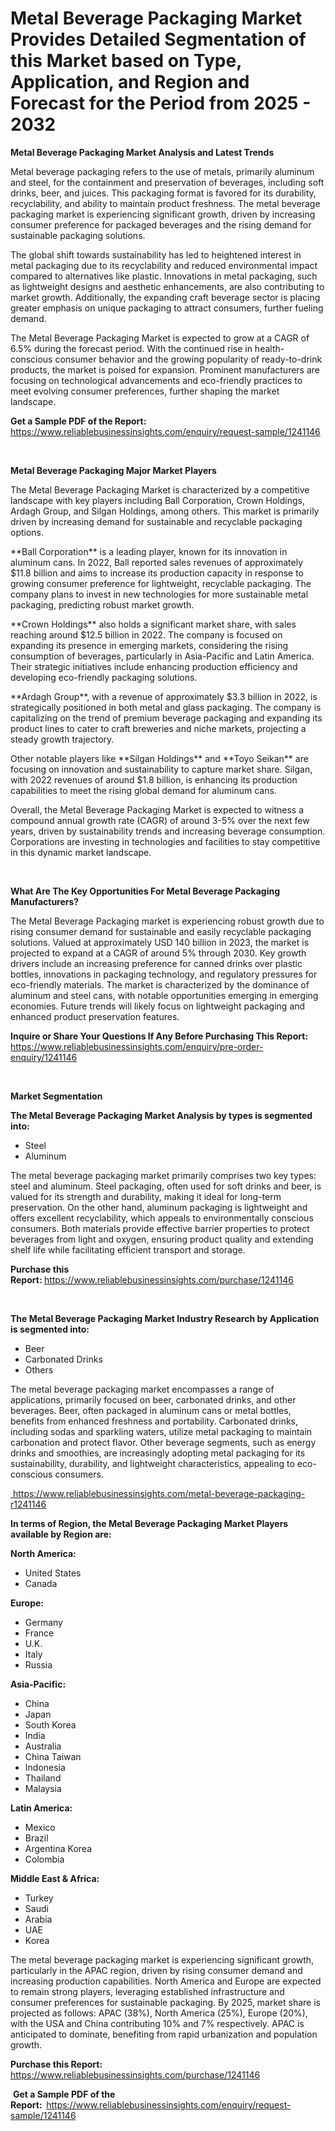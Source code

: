 <p><h1>Metal Beverage Packaging Market Provides Detailed Segmentation of this Market based on Type, Application, and Region and Forecast for the Period from 2025 - 2032</h1></p><p><strong>Metal Beverage Packaging Market Analysis and Latest Trends</strong></p>
<p><p>Metal beverage packaging refers to the use of metals, primarily aluminum and steel, for the containment and preservation of beverages, including soft drinks, beer, and juices. This packaging format is favored for its durability, recyclability, and ability to maintain product freshness. The metal beverage packaging market is experiencing significant growth, driven by increasing consumer preference for packaged beverages and the rising demand for sustainable packaging solutions.</p><p>The global shift towards sustainability has led to heightened interest in metal packaging due to its recyclability and reduced environmental impact compared to alternatives like plastic. Innovations in metal packaging, such as lightweight designs and aesthetic enhancements, are also contributing to market growth. Additionally, the expanding craft beverage sector is placing greater emphasis on unique packaging to attract consumers, further fueling demand.</p><p>The Metal Beverage Packaging Market is expected to grow at a CAGR of 6.5% during the forecast period. With the continued rise in health-conscious consumer behavior and the growing popularity of ready-to-drink products, the market is poised for expansion. Prominent manufacturers are focusing on technological advancements and eco-friendly practices to meet evolving consumer preferences, further shaping the market landscape.</p></p>
<p><strong>Get a Sample PDF of the Report:&nbsp;</strong> <a href="https://www.reliablebusinessinsights.com/enquiry/request-sample/1241146?utm_campaign=2301&utm_medium=2&utm_source=Github&utm_content=ia&utm_term=19042025&utm_id=metal-beverage-packaging">https://www.reliablebusinessinsights.com/enquiry/request-sample/1241146</a></p>
<p>&nbsp;</p>
<p><strong>Metal Beverage Packaging Major Market Players</strong></p>
<p><p>The Metal Beverage Packaging Market is characterized by a competitive landscape with key players including Ball Corporation, Crown Holdings, Ardagh Group, and Silgan Holdings, among others. This market is primarily driven by increasing demand for sustainable and recyclable packaging options.</p><p>**Ball Corporation** is a leading player, known for its innovation in aluminum cans. In 2022, Ball reported sales revenues of approximately $11.8 billion and aims to increase its production capacity in response to growing consumer preference for lightweight, recyclable packaging. The company plans to invest in new technologies for more sustainable metal packaging, predicting robust market growth.</p><p>**Crown Holdings** also holds a significant market share, with sales reaching around $12.5 billion in 2022. The company is focused on expanding its presence in emerging markets, considering the rising consumption of beverages, particularly in Asia-Pacific and Latin America. Their strategic initiatives include enhancing production efficiency and developing eco-friendly packaging solutions.</p><p>**Ardagh Group**, with a revenue of approximately $3.3 billion in 2022, is strategically positioned in both metal and glass packaging. The company is capitalizing on the trend of premium beverage packaging and expanding its product lines to cater to craft breweries and niche markets, projecting a steady growth trajectory.</p><p>Other notable players like **Silgan Holdings** and **Toyo Seikan** are focusing on innovation and sustainability to capture market share. Silgan, with 2022 revenues of around $1.8 billion, is enhancing its production capabilities to meet the rising global demand for aluminum cans.</p><p>Overall, the Metal Beverage Packaging Market is expected to witness a compound annual growth rate (CAGR) of around 3-5% over the next few years, driven by sustainability trends and increasing beverage consumption. Corporations are investing in technologies and facilities to stay competitive in this dynamic market landscape.</p></p>
<p>&nbsp;</p>
<p><strong>What Are The Key Opportunities For Metal Beverage Packaging Manufacturers?</strong></p>
<p><p>The Metal Beverage Packaging market is experiencing robust growth due to rising consumer demand for sustainable and easily recyclable packaging solutions. Valued at approximately USD 140 billion in 2023, the market is projected to expand at a CAGR of around 5% through 2030. Key growth drivers include an increasing preference for canned drinks over plastic bottles, innovations in packaging technology, and regulatory pressures for eco-friendly materials. The market is characterized by the dominance of aluminum and steel cans, with notable opportunities emerging in emerging economies. Future trends will likely focus on lightweight packaging and enhanced product preservation features.</p></p>
<p><strong>Inquire or Share Your Questions If Any Before Purchasing This Report:</strong> <a href="https://www.reliablebusinessinsights.com/enquiry/pre-order-enquiry/1241146?utm_campaign=2301&utm_medium=2&utm_source=Github&utm_content=ia&utm_term=19042025&utm_id=metal-beverage-packaging">https://www.reliablebusinessinsights.com/enquiry/pre-order-enquiry/1241146</a></p>
<p>&nbsp;</p>
<p><strong>Market Segmentation</strong></p>
<p><strong>The Metal Beverage Packaging Market Analysis by types is segmented into:</strong></p>
<p><ul><li>Steel</li><li>Aluminum</li></ul></p>
<p><p>The metal beverage packaging market primarily comprises two key types: steel and aluminum. Steel packaging, often used for soft drinks and beer, is valued for its strength and durability, making it ideal for long-term preservation. On the other hand, aluminum packaging is lightweight and offers excellent recyclability, which appeals to environmentally conscious consumers. Both materials provide effective barrier properties to protect beverages from light and oxygen, ensuring product quality and extending shelf life while facilitating efficient transport and storage.</p></p>
<p><strong>Purchase this Report:&nbsp;</strong><a href="https://www.reliablebusinessinsights.com/purchase/1241146?utm_campaign=2301&utm_medium=2&utm_source=Github&utm_content=ia&utm_term=19042025&utm_id=metal-beverage-packaging">https://www.reliablebusinessinsights.com/purchase/1241146</a></p>
<p>&nbsp;</p>
<p><strong>The Metal Beverage Packaging Market Industry Research by Application is segmented into:</strong></p>
<p><ul><li>Beer</li><li>Carbonated Drinks</li><li>Others</li></ul></p>
<p><p>The metal beverage packaging market encompasses a range of applications, primarily focused on beer, carbonated drinks, and other beverages. Beer, often packaged in aluminum cans or metal bottles, benefits from enhanced freshness and portability. Carbonated drinks, including sodas and sparkling waters, utilize metal packaging to maintain carbonation and protect flavor. Other beverage segments, such as energy drinks and smoothies, are increasingly adopting metal packaging for its sustainability, durability, and lightweight characteristics, appealing to eco-conscious consumers.</p></p>
<p><a href="https://www.reliablebusinessinsights.com/metal-beverage-packaging-r1241146?utm_campaign=2301&utm_medium=2&utm_source=Github&utm_content=ia&utm_term=19042025&utm_id=metal-beverage-packaging">&nbsp;https://www.reliablebusinessinsights.com/metal-beverage-packaging-r1241146</a></p>
<p><strong>In terms of Region, the Metal Beverage Packaging Market Players available by Region are:</strong></p>
<p>
    <p> <strong> North America: </strong>
        <ul>
            <li>United States</li>
            <li>Canada</li>
        </ul>
        </p> 
    <p> <strong> Europe: </strong>
        <ul>
            <li>Germany</li>
            <li>France</li>
            <li>U.K.</li>
            <li>Italy</li>
            <li>Russia</li>
        </ul>
        </p> 
    <p> <strong> Asia-Pacific: </strong>
        <ul>
            <li>China</li>
            <li>Japan</li>
            <li>South Korea</li>
            <li>India</li>
            <li>Australia</li>
            <li>China Taiwan</li>
            <li>Indonesia</li>
            <li>Thailand</li>
            <li>Malaysia</li>
        </ul>
        </p> 
    <p> <strong> Latin America: </strong>
        <ul>
            <li>Mexico</li>
            <li>Brazil</li>
            <li>Argentina Korea</li>
            <li>Colombia</li>
        </ul>
        </p> 
    <p> <strong> Middle East & Africa: </strong>
        <ul>
            <li>Turkey</li>
            <li>Saudi</li>
            <li>Arabia</li>
            <li>UAE</li>
            <li>Korea</li>
        </ul>
    </p>
    </p>
<p><p>The metal beverage packaging market is experiencing significant growth, particularly in the APAC region, driven by rising consumer demand and increasing production capabilities. North America and Europe are expected to remain strong players, leveraging established infrastructure and consumer preferences for sustainable packaging. By 2025, market share is projected as follows: APAC (38%), North America (25%), Europe (20%), with the USA and China contributing 10% and 7% respectively. APAC is anticipated to dominate, benefiting from rapid urbanization and population growth.</p></p>
<p><strong>Purchase this Report: </strong><a href="https://www.reliablebusinessinsights.com/purchase/1241146?utm_campaign=2301&utm_medium=2&utm_source=Github&utm_content=ia&utm_term=19042025&utm_id=metal-beverage-packaging">https://www.reliablebusinessinsights.com/purchase/1241146</a></p>
<p>&nbsp;<strong>Get a Sample PDF of the Report:&nbsp;&nbsp;</strong><a href="https://www.reliablebusinessinsights.com/enquiry/request-sample/1241146?utm_campaign=2301&utm_medium=2&utm_source=Github&utm_content=ia&utm_term=19042025&utm_id=metal-beverage-packaging">https://www.reliablebusinessinsights.com/enquiry/request-sample/1241146</a></p>
<p><strong></strong></p>
<p><p></p><p></p><p></p></p>